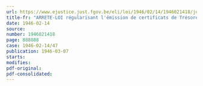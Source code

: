 ```yaml
---
url: https://www.ejustice.just.fgov.be/eli/loi/1946/02/14/1946021418/justel
title-fr: "ARRETE-LOI régularisant l'émission de certificats de Trésorerie 3,5 p. c. de 1942 à quinze ans au plus"
date: 1946-02-14
source:
number: 1946021418
page: 888888
case: 1946-02-14/47
publication: 1946-03-07
starts:
modifies:
pdf-original:
pdf-consolidated:
---
```


